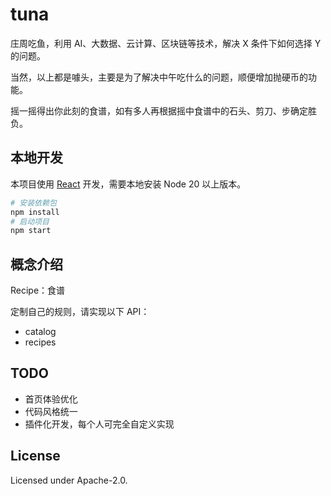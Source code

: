 # tuna

庄周吃鱼，利用 AI、大数据、云计算、区块链等技术，解决 X 条件下如何选择 Y 的问题。

当然，以上都是噱头，主要是为了解决中午吃什么的问题，顺便增加抛硬币的功能。

摇一摇得出你此刻的食谱，如有多人再根据摇中食谱中的石头、剪刀、步确定胜负。

## 本地开发

本项目使用 [React](https://react.dev/) 开发，需要本地安装 Node 20 以上版本。

```bash
# 安装依赖包
npm install
# 启动项目
npm start

```

## 概念介绍

Recipe：食谱

定制自己的规则，请实现以下 API：

- catalog
- recipes

## TODO

- 首页体验优化
- 代码风格统一
- 插件化开发，每个人可完全自定义实现

## License

Licensed under Apache-2.0.
